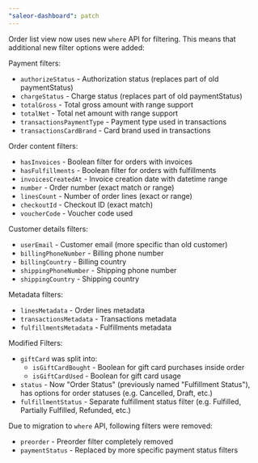 ```yaml
---
"saleor-dashboard": patch
---
```


Order list view now uses new `where` API for filtering. This means that additional new filter options were added:

Payment filters:

- `authorizeStatus` - Authorization status (replaces part of old paymentStatus)
- `chargeStatus` - Charge status (replaces part of old paymentStatus)
- `totalGross` - Total gross amount with range support
- `totalNet` - Total net amount with range support
- `transactionsPaymentType` - Payment type used in transactions
- `transactionsCardBrand` - Card brand used in transactions

Order content filters:

- `hasInvoices` - Boolean filter for orders with invoices
- `hasFulfillments` - Boolean filter for orders with fulfillments
- `invoicesCreatedAt` - Invoice creation date with datetime range
- `number` - Order number (exact match or range)
- `linesCount` - Number of order lines (exact or range)
- `checkoutId` - Checkout ID (exact match)
- `voucherCode` - Voucher code used

Customer details filters:

- `userEmail` - Customer email (more specific than old customer)
- `billingPhoneNumber` - Billing phone number
- `billingCountry` - Billing country
- `shippingPhoneNumber` - Shipping phone number
- `shippingCountry` - Shipping country

Metadata filters:

- `linesMetadata` - Order lines metadata
- `transactionsMetadata` - Transactions metadata
- `fulfillmentsMetadata` - Fulfillments metadata

Modified Filters:

- `giftCard` was split into:
  - `isGiftCardBought` - Boolean for gift card purchases inside order
  - `isGiftCardUsed` - Boolean for gift card usage
- `status` - Now "Order Status" (previously named "Fulfillment Status"), has options for order statuses (e.g. Cancelled, Draft, etc.)
- `fulfillmentStatus` - Separate fulfillment status filter (e.g. Fulfilled, Partially Fulfilled, Refunded, etc.)

Due to migration to `where` API, following filters were removed:

- `preorder` - Preorder filter completely removed
- `paymentStatus` - Replaced by more specific payment status filters

